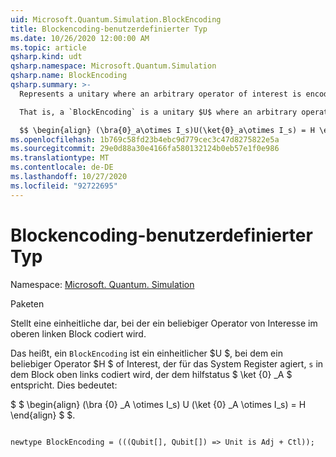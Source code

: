 ```yaml
---
uid: Microsoft.Quantum.Simulation.BlockEncoding
title: Blockencoding-benutzerdefinierter Typ
ms.date: 10/26/2020 12:00:00 AM
ms.topic: article
qsharp.kind: udt
qsharp.namespace: Microsoft.Quantum.Simulation
qsharp.name: BlockEncoding
qsharp.summary: >-
  Represents a unitary where an arbitrary operator of interest is encoded in the top-left block.

  That is, a `BlockEncoding` is a unitary $U$ where an arbitrary operator $H$ of interest that acts on the system register `s` is encoded in the top- left block corresponding to auxiliary state $\ket{0}_a$. That is,

  $$ \begin{align} (\bra{0}_a\otimes I_s)U(\ket{0}_a\otimes I_s) = H \end{align} $$.
ms.openlocfilehash: 1b769c58fd23b4ebc9d779cec3c47d8275822e5a
ms.sourcegitcommit: 29e0d88a30e4166fa580132124b0eb57e1f0e986
ms.translationtype: MT
ms.contentlocale: de-DE
ms.lasthandoff: 10/27/2020
ms.locfileid: "92722695"
---
```

# <a name="blockencoding-user-defined-type"></a>Blockencoding-benutzerdefinierter Typ

Namespace: [Microsoft. Quantum. Simulation](xref:Microsoft.Quantum.Simulation)

Paketen [](https://nuget.org/packages/)


Stellt eine einheitliche dar, bei der ein beliebiger Operator von Interesse im oberen linken Block codiert wird.

Das heißt, ein `BlockEncoding` ist ein einheitlicher $U $, bei dem ein beliebiger Operator $H $ of Interest, der für das System Register agiert, `s` in dem Block oben links codiert wird, der dem hilfstatus $ \ket {0} _A $ entspricht. Dies bedeutet:

$ $ \begin{align} (\bra {0} _A \otimes I_s) U (\ket {0} _A \otimes I_s) = H \end{align} $ $.

```qsharp

newtype BlockEncoding = (((Qubit[], Qubit[]) => Unit is Adj + Ctl));
```

